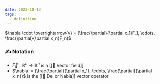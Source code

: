 ```yaml
---
date: 2023-10-13
tags:
  - definition
---
```

$\nabla \cdot \overrightarrow{v} = (\frac{\partial}{\partial x_1}F_1, \cdots, \frac{\partial}{\partial x_n}F_n)$
### ✍️ Notation
-  $\overrightarrow{F} : \mathbb{R}^n \rightarrow \mathbb{R}^n$ is a [[📘 Vector field]]
- $\nabla := (\frac{\partial}{\partial x_1}, \cdots, \frac{\partial}{\partial x_n})$ is the [[📘 Del or Nabla]] vector operator